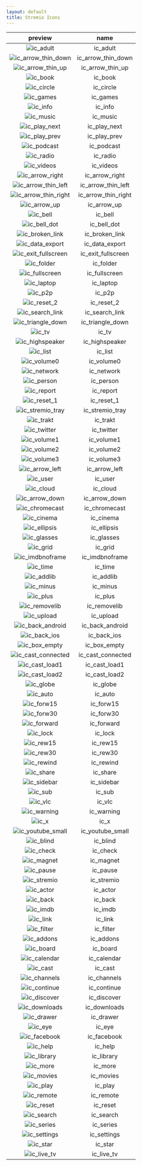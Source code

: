 ```yaml
---
layout: default
title: Stremio Icons
---
```


|preview|name|
|:---:|:---:|
|![ic_adult](ic_adult.png)|ic_adult|
|![ic_arrow_thin_down](ic_arrow_thin_down.png)|ic_arrow_thin_down|
|![ic_arrow_thin_up](ic_arrow_thin_up.png)|ic_arrow_thin_up|
|![ic_book](ic_book.png)|ic_book|
|![ic_circle](ic_circle.png)|ic_circle|
|![ic_games](ic_games.png)|ic_games|
|![ic_info](ic_info.png)|ic_info|
|![ic_music](ic_music.png)|ic_music|
|![ic_play_next](ic_play_next.png)|ic_play_next|
|![ic_play_prev](ic_play_prev.png)|ic_play_prev|
|![ic_podcast](ic_podcast.png)|ic_podcast|
|![ic_radio](ic_radio.png)|ic_radio|
|![ic_videos](ic_videos.png)|ic_videos|
|![ic_arrow_right](ic_arrow_right.png)|ic_arrow_right|
|![ic_arrow_thin_left](ic_arrow_thin_left.png)|ic_arrow_thin_left|
|![ic_arrow_thin_right](ic_arrow_thin_right.png)|ic_arrow_thin_right|
|![ic_arrow_up](ic_arrow_up.png)|ic_arrow_up|
|![ic_bell](ic_bell.png)|ic_bell|
|![ic_bell_dot](ic_bell_dot.png)|ic_bell_dot|
|![ic_broken_link](ic_broken_link.png)|ic_broken_link|
|![ic_data_export](ic_data_export.png)|ic_data_export|
|![ic_exit_fullscreen](ic_exit_fullscreen.png)|ic_exit_fullscreen|
|![ic_folder](ic_folder.png)|ic_folder|
|![ic_fullscreen](ic_fullscreen.png)|ic_fullscreen|
|![ic_laptop](ic_laptop.png)|ic_laptop|
|![ic_p2p](ic_p2p.png)|ic_p2p|
|![ic_reset_2](ic_reset_2.png)|ic_reset_2|
|![ic_search_link](ic_search_link.png)|ic_search_link|
|![ic_triangle_down](ic_triangle_down.png)|ic_triangle_down|
|![ic_tv](ic_tv.png)|ic_tv|
|![ic_highspeaker](ic_highspeaker.png)|ic_highspeaker|
|![ic_list](ic_list.png)|ic_list|
|![ic_volume0](ic_volume0.png)|ic_volume0|
|![ic_network](ic_network.png)|ic_network|
|![ic_person](ic_person.png)|ic_person|
|![ic_report](ic_report.png)|ic_report|
|![ic_reset_1](ic_reset_1.png)|ic_reset_1|
|![ic_stremio_tray](ic_stremio_tray.png)|ic_stremio_tray|
|![ic_trakt](ic_trakt.png)|ic_trakt|
|![ic_twitter](ic_twitter.png)|ic_twitter|
|![ic_volume1](ic_volume1.png)|ic_volume1|
|![ic_volume2](ic_volume2.png)|ic_volume2|
|![ic_volume3](ic_volume3.png)|ic_volume3|
|![ic_arrow_left](ic_arrow_left.png)|ic_arrow_left|
|![ic_user](ic_user.png)|ic_user|
|![ic_cloud](ic_cloud.png)|ic_cloud|
|![ic_arrow_down](ic_arrow_down.png)|ic_arrow_down|
|![ic_chromecast](ic_chromecast.png)|ic_chromecast|
|![ic_cinema](ic_cinema.png)|ic_cinema|
|![ic_ellipsis](ic_ellipsis.png)|ic_ellipsis|
|![ic_glasses](ic_glasses.png)|ic_glasses|
|![ic_grid](ic_grid.png)|ic_grid|
|![ic_imdbnoframe](ic_imdbnoframe.png)|ic_imdbnoframe|
|![ic_time](ic_time.png)|ic_time|
|![ic_addlib](ic_addlib.png)|ic_addlib|
|![ic_minus](ic_minus.png)|ic_minus|
|![ic_plus](ic_plus.png)|ic_plus|
|![ic_removelib](ic_removelib.png)|ic_removelib|
|![ic_upload](ic_upload.png)|ic_upload|
|![ic_back_android](ic_back_android.png)|ic_back_android|
|![ic_back_ios](ic_back_ios.png)|ic_back_ios|
|![ic_box_empty](ic_box_empty.png)|ic_box_empty|
|![ic_cast_connected](ic_cast_connected.png)|ic_cast_connected|
|![ic_cast_load1](ic_cast_load1.png)|ic_cast_load1|
|![ic_cast_load2](ic_cast_load2.png)|ic_cast_load2|
|![ic_globe](ic_globe.png)|ic_globe|
|![ic_auto](ic_auto.png)|ic_auto|
|![ic_forw15](ic_forw15.png)|ic_forw15|
|![ic_forw30](ic_forw30.png)|ic_forw30|
|![ic_forward](ic_forward.png)|ic_forward|
|![ic_lock](ic_lock.png)|ic_lock|
|![ic_rew15](ic_rew15.png)|ic_rew15|
|![ic_rew30](ic_rew30.png)|ic_rew30|
|![ic_rewind](ic_rewind.png)|ic_rewind|
|![ic_share](ic_share.png)|ic_share|
|![ic_sidebar](ic_sidebar.png)|ic_sidebar|
|![ic_sub](ic_sub.png)|ic_sub|
|![ic_vlc](ic_vlc.png)|ic_vlc|
|![ic_warning](ic_warning.png)|ic_warning|
|![ic_x](ic_x.png)|ic_x|
|![ic_youtube_small](ic_youtube_small.png)|ic_youtube_small|
|![ic_blind](ic_blind.png)|ic_blind|
|![ic_check](ic_check.png)|ic_check|
|![ic_magnet](ic_magnet.png)|ic_magnet|
|![ic_pause](ic_pause.png)|ic_pause|
|![ic_stremio](ic_stremio.png)|ic_stremio|
|![ic_actor](ic_actor.png)|ic_actor|
|![ic_back](ic_back.png)|ic_back|
|![ic_imdb](ic_imdb.png)|ic_imdb|
|![ic_link](ic_link.png)|ic_link|
|![ic_filter](ic_filter.png)|ic_filter|
|![ic_addons](ic_addons.png)|ic_addons|
|![ic_board](ic_board.png)|ic_board|
|![ic_calendar](ic_calendar.png)|ic_calendar|
|![ic_cast](ic_cast.png)|ic_cast|
|![ic_channels](ic_channels.png)|ic_channels|
|![ic_continue](ic_continue.png)|ic_continue|
|![ic_discover](ic_discover.png)|ic_discover|
|![ic_downloads](ic_downloads.png)|ic_downloads|
|![ic_drawer](ic_drawer.png)|ic_drawer|
|![ic_eye](ic_eye.png)|ic_eye|
|![ic_facebook](ic_facebook.png)|ic_facebook|
|![ic_help](ic_help.png)|ic_help|
|![ic_library](ic_library.png)|ic_library|
|![ic_more](ic_more.png)|ic_more|
|![ic_movies](ic_movies.png)|ic_movies|
|![ic_play](ic_play.png)|ic_play|
|![ic_remote](ic_remote.png)|ic_remote|
|![ic_reset](ic_reset.png)|ic_reset|
|![ic_search](ic_search.png)|ic_search|
|![ic_series](ic_series.png)|ic_series|
|![ic_settings](ic_settings.png)|ic_settings|
|![ic_star](ic_star.png)|ic_star|
|![ic_live_tv](ic_live_tv.png)|ic_live_tv|